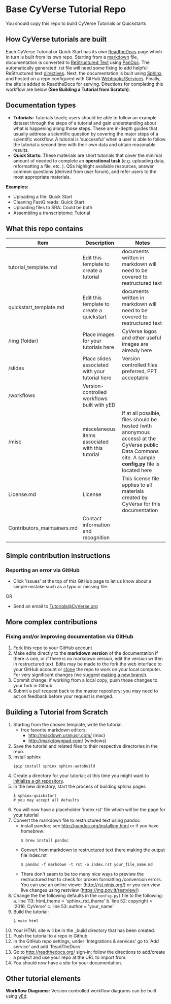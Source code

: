 # Base CyVerse Tutorial Repo

You should copy this repo to build CyVerse Tutorials or Quickstarts

## How CyVerse tutorials are built

Each CyVerse Tutorial or Quick Start has its own [ReadtheDocs](https://readthedocs.org/) page which in turn is built from its own repo. Starting from a [markdown](https://guides.github.com/features/mastering-markdown/) file, documentation is converted to [ReStructured Text](http://docutils.sourceforge.net/docs/ref/rst/restructuredtext.html#substitution-definitions) using [PanDoc](http://pandoc.org/). The automatically generated .rst file will need some fixing to add helpful ReStructured text [directives](http://docutils.sourceforge.net/docs/ref/rst/directives.html). Next, the documentation is built using [Sphinx](http://www.sphinx-doc.org/en/1.4.8/), and hosted on a repo configured with GitHub [Webhooks/Services](http://docs.readthedocs.io/en/latest/webhooks.html). Finally, the site is added to ReadtheDocs for serving. Directions for completing this workflow are below **(See Building a Tutorial from Scratch)**.

## Documentation types

- **Tutorials:** Tutorials teach; users should be able to follow an example dataset through the steps of a tutorial and gain understanding about what is happening along those steps. These are in-depth guides that usually address a scientific question by covering the major steps of a scientific workflow. A tutorial is ‘successful’ when a user is able to follow the tutorial a second time with their own data and obtain reasonable results.
- **Quick Starts:** These materials are short tutorials that cover the minimal amount of needed to complete an **operational task** (e.g. uploading data, reformatting a file, etc. ). QSs highlight available resources, answer common questions (derived from user forum), and refer users to the most appropriate materials.

**Examples:**

- Uploading a file: Quick Start
- Cleaning FastQ reads: Quick Start
- Uploading files to SRA: Could be both
- Assembling a transcriptome: Tutorial


## What this repo contains

|Item|Description|Notes|
|----|-----------|-----|
|tutorial_template.md|Edit this template to create a tutorial|documents written in markdown will need to be covered to restructured text|
|quickstart_template.md|Edit this template to create a quickstart|documents written in markdown will need to be covered to restructured text|
|/img (folder)|Place images for your tutorials here|CyVerse logos and other useful images are already here| 
|/slides|Place slides associated with your tutorial here|Version controlled files preferred, PPT acceptable|
|/workflows|Version-controlled workflows built with yED||
|/misc|miscelaneous items associated with this tutorial| If at all possible, files should be hosted (with anonymous access) at the CyVerse public Data Commons site. A sample **config.py** file is located here|
|License.md|License|This license file applies to all materials created by CyVerse for this documentation|
|Contributors_maintainers.md|Contact information and recognition||


## Simple contribution instructions

### Reporting an error via GitHub

- Click 'issues' at the top of this GitHub page to let us know about a simple mistake such as a typo or missing file. 
 
 OR
 
- Send an email to [Tutorials@CyVerse.org](mailto:tutorials@cyverse.org)

## More complex contributions

### Fixing and/or improving documentation via GitHub

1. [Fork](https://help.github.com/articles/fork-a-repo/) this repo to your GitHub account
2. Make edits directly to the **markdown version** of the documentation if there is one, or if there is no markdown version, edit the version written in restructured text. Edits may be made to the fork the web interface to your GitHub account or [clone](https://help.github.com/articles/cloning-a-repository/) the repo to work on your local computer. For very significant changes (we suggest [making a new branch](https://help.github.com/articles/creating-and-deleting-branches-within-your-repository/). 
3. Commit change; if working from a local copy, push those changes to your fork in Github
4. Submit a pull request back to the master repository; you may need to act on feedback before your request is merged. 


## Building a Tutorial from Scratch

1. Starting from the chosen template, write the tutorial. 
    - free favorite markdown editors: 
        - http://macdown.uranusjr.com/ (mac)
        - http://markdownpad.com/ (windows)
2. Save the tutorial and related files to their respective directories in the repo. 
3. Install sphinx
    ```
    $pip install sphinx sphinx-autobuild
    ```
2. Create a directory for your tutorial; at this time you might want to [initialize a git repository](https://help.github.com/articles/adding-an-existing-project-to-github-using-the-command-line/).
3. In the new directory, start the process of building sphinx pages
    ```
    $ sphinx-quickstart
    # you may accept all defaults
    ```
4. You will now have a placeholder 'index.rst' file which will be the page for your tutorial
5. Convert the markdown file to restructured text using pandoc
    - install pandoc; see http://pandoc.org/installing.html or if you have homebrew:
        ```
        $ brew install pandoc
        ```
    - Convert from markdown to restructured text (here making the output file index.rst
        ```
        $ pandoc -f markdown -t rst -o index.rst your_file_name.md
        ```
    - There don't seem to be too many nice ways to preview the restructured text to check for broken formatting /conversion errors. You can use an online viewer (http://rst.ninjs.org/) or you can view live changes using restview (https://mg.pov.lt/restview/)
6. Change the the following defaults in the `config.py1` file to the following: 
    a. line 113: html_theme = 'sphinx_rtd_theme'
    b. line 52: copyright = '2016, CyVerse'
    c. line 53: author = 'your_name'
7. Build the tutorial:
    ```
    $ make html
    ```
8. Your HTML site will be in the _build directory that has been created. 
9. Push the tutorial to a repo in Github.
9. In the GitHub repo settings, under 'Integrations & services' go to 'Add service' and add 'ReadTheDocs'
10. Go to http://readthedocs.org/ sign-in; follow the directions to add/create a project and use your repo at the URL to import from. 
11. You should now have a site for your documentation. 

## Other tutorial elements

**Workflow Diagrams:** Version controlled workflow diagrams can be built using [yEd](http://www.yworks.com/products/yed).
 
